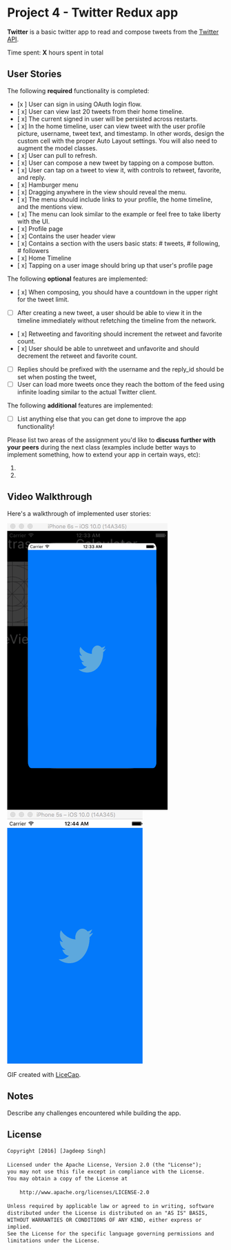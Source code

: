 # Project 4 - Twitter Redux app

**Twitter** is a basic twitter app to read and compose tweets from the [Twitter API](https://apps.twitter.com/).

Time spent: **X** hours spent in total

## User Stories

The following **required** functionality is completed:

- [x ] User can sign in using OAuth login flow.
- [ x] User can view last 20 tweets from their home timeline.
- [ x] The current signed in user will be persisted across restarts.
- [ x] In the home timeline, user can view tweet with the user profile picture, username, tweet text, and timestamp.  In other words, design the custom cell with the proper Auto Layout settings.  You will also need to augment the model classes.
- [ x] User can pull to refresh.
- [ x] User can compose a new tweet by tapping on a compose button.
- [ x] User can tap on a tweet to view it, with controls to retweet, favorite, and reply.
- [ x] Hamburger menu
- [ x] Dragging anywhere in the view should reveal the menu.
- [ x] The menu should include links to your profile, the home timeline, and the mentions view.
- [ x] The menu can look similar to the example or feel free to take liberty with the UI.
- [ x] Profile page
- [ x] Contains the user header view
- [ x] Contains a section with the users basic stats: # tweets, # following, # followers
- [ x] Home Timeline
- [ x] Tapping on a user image should bring up that user's profile page


The following **optional** features are implemented:

- [ x] When composing, you should have a countdown in the upper right for the tweet limit.
- [ ] After creating a new tweet, a user should be able to view it in the timeline immediately without refetching the timeline from the network.
- [ x] Retweeting and favoriting should increment the retweet and favorite count.
- [ x] User should be able to unretweet and unfavorite and should decrement the retweet and favorite count.
- [ ] Replies should be prefixed with the username and the reply_id should be set when posting the tweet,
- [ ] User can load more tweets once they reach the bottom of the feed using infinite loading similar to the actual Twitter client.

The following **additional** features are implemented:

- [ ] List anything else that you can get done to improve the app functionality!

Please list two areas of the assignment you'd like to **discuss further with your peers** during the next class (examples include better ways to implement something, how to extend your app in certain ways, etc):

1.
2.

## Video Walkthrough

Here's a walkthrough of implemented user stories:

<img src="https://github.com/jagdeeparora86/Twitter/raw/master/twitter.gif" title="Video Walkthrough" width="" alt="Video Walkthrough" style="max-width:100%;">
<img src="https://github.com/jagdeeparora86/Twitter/raw/master/twitter2.gif" title="Video Walkthrough" width="" alt="Video Walkthrough" style="max-width:100%;">


GIF created with [LiceCap](http://www.cockos.com/licecap/).

## Notes

Describe any challenges encountered while building the app.

## License

    Copyright [2016] [Jagdeep Singh]

    Licensed under the Apache License, Version 2.0 (the "License");
    you may not use this file except in compliance with the License.
    You may obtain a copy of the License at

        http://www.apache.org/licenses/LICENSE-2.0

    Unless required by applicable law or agreed to in writing, software
    distributed under the License is distributed on an "AS IS" BASIS,
    WITHOUT WARRANTIES OR CONDITIONS OF ANY KIND, either express or implied.
    See the License for the specific language governing permissions and
    limitations under the License.
